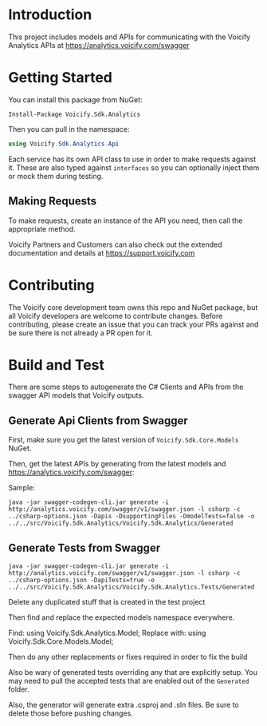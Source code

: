 # Introduction 

This project includes models and APIs for communicating with the Voicify Analytics APIs at https://analytics.voicify.com/swagger

# Getting Started

You can install this package from NuGet:

```
Install-Package Voicify.Sdk.Analytics
```

Then you can pull in the namespace:

```csharp
using Voicify.Sdk.Analytics.Api
```

Each service has its own API class to use in order to make requests against it. These are also typed against `interfaces` so you can optionally inject them or mock them during testing.


## Making Requests

To make requests, create an instance of the API you need, then call the appropriate method.

Voicify Partners and Customers can also check out the extended documentation and details at https://support.voicify.com

# Contributing

The Voicify core development team owns this repo and NuGet package, but all Voicify developers are welcome to contribute changes. Before contributing, please create an issue that you can track your PRs against and be sure there is not already a PR open for it.

# Build and Test

There are some steps to autogenerate the C# Clients and APIs from the swagger API models that Voicify outputs.

## Generate Api Clients from Swagger

First, make sure you get the latest version of `Voicify.Sdk.Core.Models` NuGet.

Then, get the latest APIs by generating from the latest models and https://analytics.voicify.com/swagger:

Sample:

```
java -jar swagger-codegen-cli.jar generate -i http://analytics.voicify.com/swagger/v1/swagger.json -l csharp -c ../csharp-options.json -Dapis -DsupportingFiles -DmodelTests=false -o ../../src/Voicify.Sdk.Analytics/Voicify.Sdk.Analytics/Generated
```


## Generate Tests from Swagger


```
java -jar swagger-codegen-cli.jar generate -i http://analytics.voicify.com/swagger/v1/swagger.json -l csharp -c ../csharp-options.json -DapiTests=true -o ../../src/Voicify.Sdk.Analytics/Voicify.Sdk.Analytics.Tests/Generated
```

Delete any duplicated stuff that is created in the test project

Then find and replace the expected models namespace everywhere.

Find: using Voicify.Sdk.Analytics.Model;
Replace with: using Voicify.Sdk.Core.Models.Model;

Then do any other replacements or fixes required in order to fix the build

Also be wary of generated tests overriding any that are explicitly setup. You may need to pull the accepted tests that are enabled out of the `Generated` folder.

Also, the generator will generate extra .csproj and .sln files. Be sure to delete those before pushing changes.